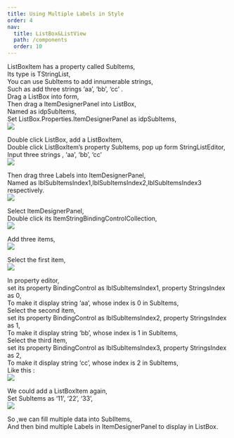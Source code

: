 ```yaml
---
title: Using Multiple Labels in Style
order: 4
nav:
  title: ListBox&ListView
  path: /components
  order: 10
---
```


ListBoxItem has a property called SubItems,  
Its type is TStringList,  
You can use SubItems to add innumerable strings,  
Such as add three strings ‘aa’, ‘bb’, ‘cc’ .  
Drag a ListBox into form,  
Then drag a ItemDesignerPanel into ListBox,  
Named as idpSubItems,  
Set ListBox.Properties.ItemDesignerPanel as idpSubItems,  
![](<http://www.orangeui.cn/orangeuiblog/OrangeUI/10.7.OrangeUI%E6%8E%A7%E4%BB%B6%E4%BD%BF%E7%94%A8%E8%AF%B4%E6%98%8E(%E5%88%97%E8%A1%A8%E6%A1%86%E6%8E%A7%E4%BB%B6ListBox)(%E7%A4%BA%E4%BE%8B7%20%E4%BD%BF%E7%94%A8%E5%88%97%E8%A1%A8%E9%A1%B9%E8%AE%BE%E7%BD%AE%E9%9D%A2%E6%9D%BF%20%E7%BB%91%E5%AE%9A%E6%97%A0%E6%95%B0%E4%B8%AALabel).files/image001.png>)

Double click ListBox, add a ListBoxItem,  
Double click ListBoxItem’s property SubItems, pop up form StringListEditor,  
Input three strings , ‘aa’, ‘bb’, ‘cc’  
![](<http://www.orangeui.cn/orangeuiblog/OrangeUI/10.7.OrangeUI%E6%8E%A7%E4%BB%B6%E4%BD%BF%E7%94%A8%E8%AF%B4%E6%98%8E(%E5%88%97%E8%A1%A8%E6%A1%86%E6%8E%A7%E4%BB%B6ListBox)(%E7%A4%BA%E4%BE%8B7%20%E4%BD%BF%E7%94%A8%E5%88%97%E8%A1%A8%E9%A1%B9%E8%AE%BE%E7%BD%AE%E9%9D%A2%E6%9D%BF%20%E7%BB%91%E5%AE%9A%E6%97%A0%E6%95%B0%E4%B8%AALabel).files/image003.png>)

Then drag three Labels into ItemDesignerPanel,  
Named as lblSubItemsIndex1,lblSubItemsIndex2,lblSubItemsIndex3 respectively.  
![](<http://www.orangeui.cn/orangeuiblog/OrangeUI/10.7.OrangeUI%E6%8E%A7%E4%BB%B6%E4%BD%BF%E7%94%A8%E8%AF%B4%E6%98%8E(%E5%88%97%E8%A1%A8%E6%A1%86%E6%8E%A7%E4%BB%B6ListBox)(%E7%A4%BA%E4%BE%8B7%20%E4%BD%BF%E7%94%A8%E5%88%97%E8%A1%A8%E9%A1%B9%E8%AE%BE%E7%BD%AE%E9%9D%A2%E6%9D%BF%20%E7%BB%91%E5%AE%9A%E6%97%A0%E6%95%B0%E4%B8%AALabel).files/image005.png>)

Select ItemDesignerPanel,  
Double click its ItemStringBindingControlCollection,  
![](<http://www.orangeui.cn/orangeuiblog/OrangeUI/10.7.OrangeUI%E6%8E%A7%E4%BB%B6%E4%BD%BF%E7%94%A8%E8%AF%B4%E6%98%8E(%E5%88%97%E8%A1%A8%E6%A1%86%E6%8E%A7%E4%BB%B6ListBox)(%E7%A4%BA%E4%BE%8B7%20%E4%BD%BF%E7%94%A8%E5%88%97%E8%A1%A8%E9%A1%B9%E8%AE%BE%E7%BD%AE%E9%9D%A2%E6%9D%BF%20%E7%BB%91%E5%AE%9A%E6%97%A0%E6%95%B0%E4%B8%AALabel).files/image007.png>)

Add three items,  
![](<http://www.orangeui.cn/orangeuiblog/OrangeUI/10.7.OrangeUI%E6%8E%A7%E4%BB%B6%E4%BD%BF%E7%94%A8%E8%AF%B4%E6%98%8E(%E5%88%97%E8%A1%A8%E6%A1%86%E6%8E%A7%E4%BB%B6ListBox)(%E7%A4%BA%E4%BE%8B7%20%E4%BD%BF%E7%94%A8%E5%88%97%E8%A1%A8%E9%A1%B9%E8%AE%BE%E7%BD%AE%E9%9D%A2%E6%9D%BF%20%E7%BB%91%E5%AE%9A%E6%97%A0%E6%95%B0%E4%B8%AALabel).files/image009.png>)

Select the first item,  
![](<http://www.orangeui.cn/orangeuiblog/OrangeUI/10.7.OrangeUI%E6%8E%A7%E4%BB%B6%E4%BD%BF%E7%94%A8%E8%AF%B4%E6%98%8E(%E5%88%97%E8%A1%A8%E6%A1%86%E6%8E%A7%E4%BB%B6ListBox)(%E7%A4%BA%E4%BE%8B7%20%E4%BD%BF%E7%94%A8%E5%88%97%E8%A1%A8%E9%A1%B9%E8%AE%BE%E7%BD%AE%E9%9D%A2%E6%9D%BF%20%E7%BB%91%E5%AE%9A%E6%97%A0%E6%95%B0%E4%B8%AALabel).files/image011.png>)

In property editor,  
set its property BindingControl as lblSubItemsIndex1, property StringsIndex as 0,  
To make it display string ‘aa’, whose index is 0 in SubItems,  
Select the second item,  
set its property BindingControl as lblSubItemsIndex2, property StringsIndex as 1,  
To make it display string ‘bb’, whose index is 1 in SubItems,  
Select the third item,  
set its property BindingControl as lblSubItemsIndex3, property StringsIndex as 2,  
To make it display string ‘cc’, whose index is 2 in SubItems,  
Like this :  
![](<http://www.orangeui.cn/orangeuiblog/OrangeUI/10.7.OrangeUI%E6%8E%A7%E4%BB%B6%E4%BD%BF%E7%94%A8%E8%AF%B4%E6%98%8E(%E5%88%97%E8%A1%A8%E6%A1%86%E6%8E%A7%E4%BB%B6ListBox)(%E7%A4%BA%E4%BE%8B7%20%E4%BD%BF%E7%94%A8%E5%88%97%E8%A1%A8%E9%A1%B9%E8%AE%BE%E7%BD%AE%E9%9D%A2%E6%9D%BF%20%E7%BB%91%E5%AE%9A%E6%97%A0%E6%95%B0%E4%B8%AALabel).files/image013.png>)

We could add a ListBoxItem again,  
Set SubItems as ‘11’, ‘22’, ‘33’,  
![](<http://www.orangeui.cn/orangeuiblog/OrangeUI/10.7.OrangeUI%E6%8E%A7%E4%BB%B6%E4%BD%BF%E7%94%A8%E8%AF%B4%E6%98%8E(%E5%88%97%E8%A1%A8%E6%A1%86%E6%8E%A7%E4%BB%B6ListBox)(%E7%A4%BA%E4%BE%8B7%20%E4%BD%BF%E7%94%A8%E5%88%97%E8%A1%A8%E9%A1%B9%E8%AE%BE%E7%BD%AE%E9%9D%A2%E6%9D%BF%20%E7%BB%91%E5%AE%9A%E6%97%A0%E6%95%B0%E4%B8%AALabel).files/image015.png>)

So ,we can fill multiple data into SubIItems,  
And then bind multiple Labels in ItemDesignerPanel to display in ListBox.
